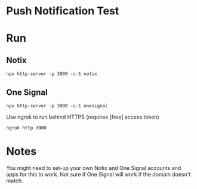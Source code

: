 # Push Notification Test

# Run

## Notix

```shell
npx http-server -p 3000 -c-1 notix
```

## One Signal

```shell
npx http-server -p 3000 -c-1 onesignal
```

Use ngrok to run behind HTTPS (requires [free] access token)
```shell
ngrok http 3000
```

# Notes

You might need to set-up your own Notix and One Signal accounts and apps for this to work. Not sure if One Signal will work if the domain doesn't match.
